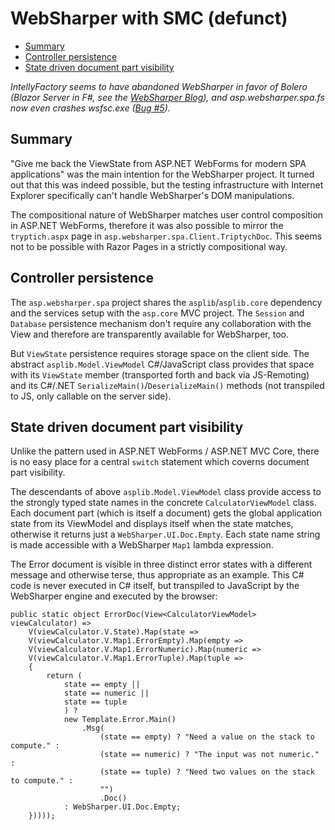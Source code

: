 # WebSharper with SMC (defunct)

* [Summary](#summary)
* [Controller persistence](#controller-persistence)
* [State driven document part visibility](#state-driven-document-part-visibility)

*IntellyFactory seems to have abandoned WebSharper in favor of Bolero (Blazor
Server in F#, see the [WebSharper Blog](https://forums.websharper.com/blogs)),
and asp.websharper.spa.fs now even crashes wsfsc.exe ([Bug #5](/../../issues/5)).*

## Summary

"Give me back the ViewState from ASP.NET WebForms for modern SPA applications"
was the main intention for the WebSharper project. It turned out that this was
indeed possible, but the testing infrastructure with Internet Explorer
specifically can't handle WebSharper's DOM manipulations.

The compositional nature of WebSharper matches user control composition in
ASP.NET WebForms, therefore it was also possible to mirror the `tryptich.aspx`
page in `asp.websharper.spa.Client.TriptychDoc`. This seems not to be possible
with Razor Pages in a strictly compositional way.


## Controller persistence

The `asp.websharper.spa` project shares the `asplib`/`asplib.core` dependency
and the services setup with the `asp.core` MVC project. The `Session` and
`Database` persistence mechanism don't require any collaboration with the View
and therefore are transparently available for WebSharper, too.

But `ViewState` persistence requires storage space on the client side. The
abstract `asplib.Model.ViewModel` C#/JavaScript class provides that space with
its `ViewState` member (transported forth and back via JS-Remoting) and its
C#/.NET `SerializeMain()`/`DeserializeMain()` methods (not transpiled to JS,
only callable on the server side). 


## State driven document part visibility

Unlike the pattern used in ASP.NET WebForms / ASP.NET MVC Core, there is no easy
place for a central `switch` statement which coverns document part visibility.

The descendants of above `asplib.Model.ViewModel` class provide access to the
strongly typed state names in the concrete `CalculatorViewModel` class.
Each document part (which is itself a document) gets the global application
state from its ViewModel and displays itself when the state matches, otherwise
it returns just a `WebSharper.UI.Doc.Empty`. Each state name string is made
accessible with a WebSharper `Map1` lambda expression.

The Error document is visible in three distinct error states with a different
message and otherwise terse, thus appropriate as an example. This C# code is
never executed in C# itself, but transpiled to JavaScript by the WebSharper
engine and executed by the browser:

```cscharp
public static object ErrorDoc(View<CalculatorViewModel> viewCalculator) =>
    V(viewCalculator.V.State).Map(state =>
    V(viewCalculator.V.Map1.ErrorEmpty).Map(empty =>
    V(viewCalculator.V.Map1.ErrorNumeric).Map(numeric =>
    V(viewCalculator.V.Map1.ErrorTuple).Map(tuple =>
    {
        return (
            state == empty ||
            state == numeric ||
            state == tuple
            ) ?
            new Template.Error.Main()
                .Msg(
                    (state == empty) ? "Need a value on the stack to compute." :
                    (state == numeric) ? "The input was not numeric." :
                    (state == tuple) ? "Need two values on the stack to compute." :
                    "")
                    .Doc()
            : WebSharper.UI.Doc.Empty;
    }))));
```
